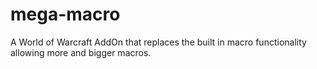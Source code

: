 # mega-macro
A World of Warcraft AddOn that replaces the built in macro functionality allowing more and bigger macros.
